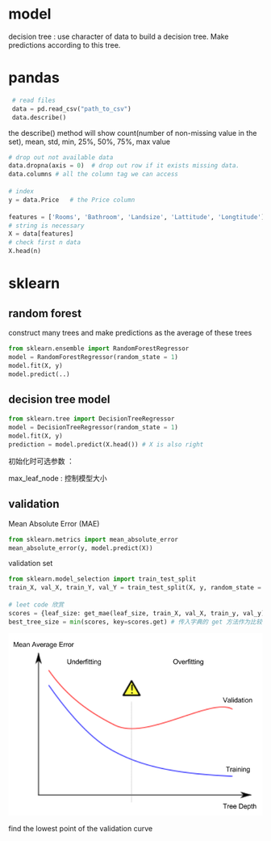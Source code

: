 # model 

decision tree : use character of data to build a decision tree. Make predictions according to this tree.

# pandas 

```python
 # read files 
 data = pd.read_csv("path_to_csv")
 data.describe()
```

the describe() method will show count(number of non-missing value in the set), mean, std, min, 25%, 50%, 75%, max value

```python
# drop out not available data
data.dropna(axis = 0)  # drop out row if it exists missing data.
data.columns # all the column tag we can access

# index
y = data.Price   # the Price column 

features = ['Rooms', 'Bathroom', 'Landsize', 'Lattitude', 'Longtitude'] 
# string is necessary
X = data[features]
# check first n data 
X.head(n)
```
# sklearn

## random forest 

construct many trees and make predictions as the average of these trees

```python
from sklearn.ensemble import RandomForestRegressor
model = RandomForestRegressor(random_state = 1)
model.fit(X, y)
model.predict(..)
```

## decision tree model

```python
from sklearn.tree import DecisionTreeRegressor
model = DecisionTreeRegressor(random_state = 1)
model.fit(X, y)
prediction = model.predict(X.head()) # X is also right
```
初始化时可选参数 ： 

max_leaf_node : 控制模型大小 

## validation

Mean Absolute Error (MAE)

```python
from sklearn.metrics import mean_absolute_error
mean_absolute_error(y, model.predict(X))
```

validation set 

```python
from sklearn.model_selection import train_test_split
train_X, val_X, train_Y, val_Y = train_test_split(X, y, random_state = 1)

# leet code 欣赏
scores = {leaf_size: get_mae(leaf_size, train_X, val_X, train_y, val_y) for leaf_size in candidate_max_leaf_nodes}
best_tree_size = min(scores, key=scores.get) # 传入字典的 get 方法作为比较的准则
```

![avatar](./img/overfit_vs_underfit.png)

find the lowest point of the validation curve